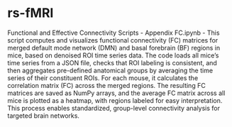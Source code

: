 # rs-fMRI
Functional and Effective Connectivity Scripts - Appendix
FC.ipynb -  This script computes and visualizes functional connectivity (FC) matrices for merged default mode network (DMN) and basal forebrain (BF) regions in mice, based on denoised ROI time series data. The code loads all mice’s time series from a JSON file, checks that ROI labeling is consistent, and then aggregates pre-defined anatomical groups by averaging the time series of their constituent ROIs. For each mouse, it calculates the correlation matrix (FC) across the merged regions. The resulting FC matrices are saved as NumPy arrays, and the average FC matrix across all mice is plotted as a heatmap, with regions labeled for easy interpretation. This process enables standardized, group-level connectivity analysis for targeted brain networks.
